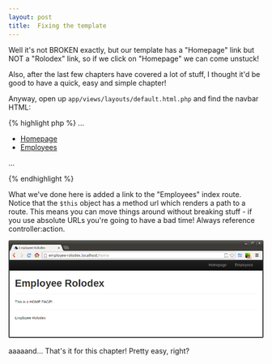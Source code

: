 ```yaml
---
layout: post
title:  Fixing the template
---
```


Well it's not BROKEN exactly, but our template has a "Homepage" link but NOT a "Rolodex" link, so if we  click on "Homepage" we can come unstuck!

Also, after the last few chapters have covered a lot of stuff, I thought it'd be good to have a quick, easy and simple chapter!

Anyway, open up `app/views/layouts/default.html.php` and find the navbar HTML:

{% highlight php %}
...
	<div class="navbar navbar-inverse navbar-fixed-top">
		<div class="navbar-inner">
			<div class="container">
			<ul class="nav nav-pills pull-right">
			<li><a href="<?= $this->url(array('Home::index')); ?>">
				Homepage</a></li>
			<li><a href="<?= $this->url(array('Employees::index')); ?>">
				Employees</a></li>
			</ul>
			</div>
		</div>
	</div>
...

{% endhighlight %}

What we've done here is added a link to the "Employees" index route. Notice that the `$this` object has a method url which renders a path to a route. This means you can move things around without breaking stuff - if you use absolute URLs you're going to have a bad time! Always reference controller:action.

![Employees link](images/employees-link.png)

aaaaand... That's it for this chapter! Pretty easy, right?